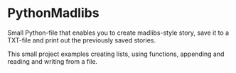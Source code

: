 # PythonMadlibs
Small Python-file that enables you to create madlibs-style story, save it to a TXT-file and print out the previously saved stories.

This small project examples creating lists, using functions, appending and reading and writing from a file. 
